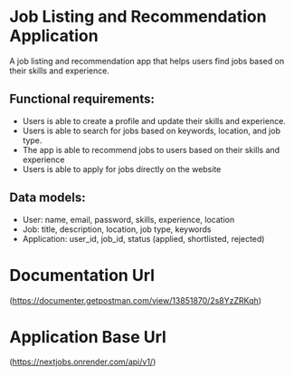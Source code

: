 # Job Listing and Recommendation Application

A job listing and recommendation app that helps users find jobs based on their skills and experience.

## Functional requirements:

- Users is able to create a profile and update their skills and experience.
- Users is able to search for jobs based on keywords, location, and job type.
- The app is able to recommend jobs to users based on their skills and experience
- Users is able to apply for jobs directly on the website

## Data models:

- User: name, email, password, skills, experience, location
- Job: title, description, location, job type, keywords
- Application: user_id, job_id, status (applied, shortlisted, rejected)

# Documentation Url

(https://documenter.getpostman.com/view/13851870/2s8YzZRKqh)

# Application Base Url

(https://nextjobs.onrender.com/api/v1/)